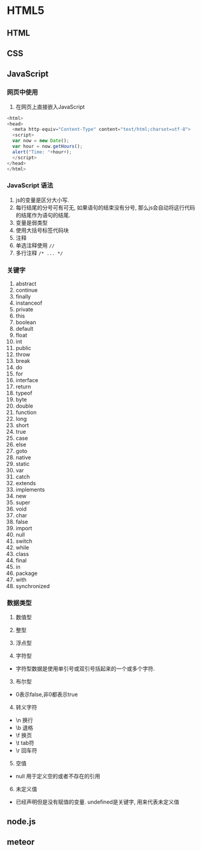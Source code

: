 # HTML5

## HTML

## CSS

## JavaScript

### 网页中使用
1. 在网页上直接嵌入JavaScript
```javascript
<html>
<head>
  <meta http-equiv="Content-Type" content="text/html;charset=utf-8">
  <script>
  var now = new Date();
  var hour = now.getHours();
  alert("Time: "+hour+);
  </script>
</head>
</html>
```


### JavaScript 语法
1. js的变量是区分大小写.
2. 每行结尾的分号可有可无, 如果语句的结束没有分号, 那么js会自动将这行代码的结尾作为语句的结尾.
3. 变量是弱类型
4. 使用大括号标签代码块
5. 注释
  1. 单选注释使用 `//`
  2. 多行注释 `/* ... */`

### 关键字
1. abstract
2. continue
3. finally
4. instanceof
5. private
6. this 
7. boolean
8. default
9. float
10. int
11. public
12. throw
13. break
14. do
15. for
16. interface
17. return
18. typeof
19. byte
20. double
21. function
22. long
23. short
24. true
25. case
26. else
27. goto
28. native
29. static
30. var
31. catch
32. extends
33. implements
34. new
35. super
36. void
37. char
38. false
39. import
40. null
41. switch
42. while
43. class
44. final
45. in
46. package
47. with
48. synchronized

### 数据类型
1. 数值型
  1. 整型
  2. 浮点型

2. 字符型
  * 字符型数据是使用单引号或双引号括起来的一个或多个字符.
3. 布尔型 
  * 0表示false,非0都表示true
4. 转义字符
  * \n 换行
  * \b 退格
  * \f 换页
  * \t tab符
  * \r 回车符
5. 空值
  * null 用于定义空的或者不存在的引用
6. 未定义值 
  * 已经声明但是没有赋值的变量. undefined是关键字, 用来代表未定义值

## node.js

## meteor
